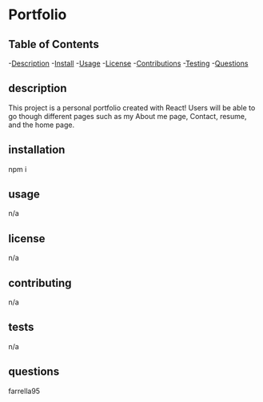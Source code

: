 # Portfolio

## Table of Contents

-[Description](#description) -[Install](#installation) -[Usage](#usage) -[License](#license) -[Contributions](#contributing) -[Testing](#tests) -[Questions](#questions)

## description

This project is a personal portfolio created with React! Users will be able to go though different pages such as my About me page, Contact, resume, and the home page.

## installation

npm i

## usage

n/a

## license

n/a

## contributing

n/a

## tests

n/a

## questions

farrella95
